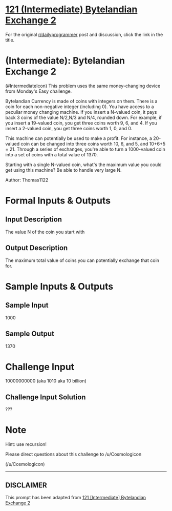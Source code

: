 # [121 (Intermediate) Bytelandian Exchange 2](https://www.reddit.com/r/dailyprogrammer/comments/19rkqr/030613_challenge_121_intermediate_bytelandian/)

For the original [r/dailyprogrammer](https://www.reddit.com/r/dailyprogrammer/) post and discussion, click the link in the title.

#  (Intermediate): Bytelandian Exchange 2
(#IntermediateIcon)
This problem uses the same money-changing device from Monday's Easy challenge.

Bytelandian Currency is made of coins with integers on them. There is a coin for each non-negative integer (including 0). You have access to a peculiar money changing machine. If you insert a N-valued coin, it pays back 3 coins of the value N/2,N/3 and N/4, rounded down. For example, if you insert a 19-valued coin, you get three coins worth 9, 6, and 4. If you insert a 2-valued coin, you get three coins worth 1, 0, and 0.

This machine can potentially be used to make a profit. For instance, a 20-valued coin can be changed into three coins worth 10, 6, and 5, and 10+6+5 = 21. Through a series of exchanges, you're able to turn a 1000-valued coin into a set of coins with a total value of 1370.

Starting with a single N-valued coin, what's the maximum value you could get using this machine? Be able to handle very large N.

Author: Thomas1122

# Formal Inputs & Outputs
## Input Description
The value N of the coin you start with

## Output Description
The maximum total value of coins you can potentially exchange that coin for.

# Sample Inputs & Outputs
## Sample Input
1000

## Sample Output
1370

# Challenge Input
10000000000 (aka 1010 aka 10 billion)

## Challenge Input Solution
???

# Note
Hint: use recursion!

Please direct questions about this challenge to /u/Cosmologicon

(/u/Cosmologicon)

----
## **DISCLAIMER**
This prompt has been adapted from [121 [Intermediate] Bytelandian Exchange 2](https://www.reddit.com/r/dailyprogrammer/comments/19rkqr/030613_challenge_121_intermediate_bytelandian/
)
